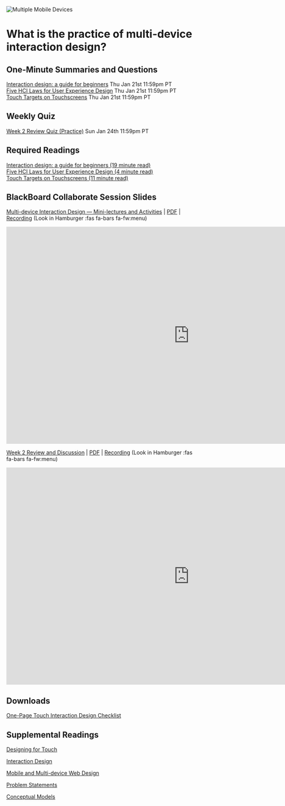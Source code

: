 ![Multiple Mobile Devices](../../assets/images/course-3/16230041026_d438eb2482_k.jpg ':class=banner-image')

# What is the practice of multi-device interaction design?

## One-Minute Summaries and Questions  
[Interaction design: a guide for beginners](https://canvas.sfu.ca/courses/59869/assignments/583033) <span class='badge'>Thu Jan 21st 11:59pm PT</span>  
[Five HCI Laws for User Experience Design](https://measuringu.com/hci-laws/) <span class='badge'>Thu Jan 21st 11:59pm PT</span>  
[Touch Targets on Touchscreens](https://www.nngroup.com/articles/touch-target-size/) <span class='badge'>Thu Jan 21st 11:59pm PT</span>  

## Weekly Quiz
[Week 2 Review Quiz (Practice)](https://canvas.sfu.ca/courses/62884/assignments/642592) <span class='badge'>Sun Jan 24th 11:59pm PT</span>   

## Required Readings  
[Interaction design: a guide for beginners (19 minute read)](https://uxplanet.org/interaction-design-a-guide-for-beginners-32ff2364b53f)  
[Five HCI Laws for User Experience Design (4 minute read)](https://measuringu.com/hci-laws/)  
[Touch Targets on Touchscreens (11 minute read)](https://www.nngroup.com/articles/touch-target-size/)  

## BlackBoard Collaborate Session Slides
[Multi-device Interaction Design — Mini-lectures and Activities](https://docs.google.com/presentation/d/e/2PACX-1vTwkUolIilNE-d5Ag6Lryol1CoL38J0gxs2hmORenxmxlDWNX8vAE1h_ibFaoOY3UnmjfwV9seDxUOd/pub?start=false&loop=false&delayms=3000) | [PDF](https://canvas.sfu.ca/courses/59869/files/folder/Downloads/Slides%20PDFs/Mini-Lectures%20and%20Activities/Week-02) | [Recording](https://canvas.sfu.ca/courses/59869/external_tools/3544) (Look in Hamburger :fas fa-bars fa-fw:menu)

<div class="video-container-16by9"><iframe src="https://docs.google.com/presentation/d/e/2PACX-1vTwkUolIilNE-d5Ag6Lryol1CoL38J0gxs2hmORenxmxlDWNX8vAE1h_ibFaoOY3UnmjfwV9seDxUOd/embed?start=false&loop=false&delayms=3000" frameborder="0" width="960" height="569" allowfullscreen="true" mozallowfullscreen="true" webkitallowfullscreen="true"></iframe></div>

[Week 2 Review and Discussion](https://docs.google.com/presentation/d/e/2PACX-1vR2tctRzLAnMwiuUkopOcUx8MN26BDJmpOob-rXMukANBMHmhVmmFU4Ssp2IrNpKbxxkhJN0biubGB_/pub?start=false&loop=false&delayms=3000) | [PDF](https://canvas.sfu.ca/courses/59869/files/folder/Downloads/Slides%20PDFs/Review%20and%20Discussion/Week-02) | [Recording](https://canvas.sfu.ca/courses/59869/external_tools/3544) (Look in Hamburger :fas fa-bars fa-fw:menu)

<div class="video-container-16by9"><iframe src="https://docs.google.com/presentation/d/e/2PACX-1vR2tctRzLAnMwiuUkopOcUx8MN26BDJmpOob-rXMukANBMHmhVmmFU4Ssp2IrNpKbxxkhJN0biubGB_/embed?start=false&loop=false&delayms=3000" frameborder="0" width="960" height="569" allowfullscreen="true" mozallowfullscreen="true" webkitallowfullscreen="true"></iframe></div>

## Downloads
[One-Page Touch Interaction Design Checklist](https://canvas.sfu.ca/courses/59869/files/folder/Downloads/Touch%20Interaction%20Checklist)  

## Supplemental Readings

[Designing for Touch](ux-techniques-guide/03.what-is-the-practice-of-multidevice-interaction-design/designing-for-touch.md ':include')

[Interaction Design](ux-techniques-guide/03.what-is-the-practice-of-multidevice-interaction-design/interaction-design.md ':include')

[Mobile and Multi-device Web Design](ux-techniques-guide/03.what-is-the-practice-of-multidevice-interaction-design/mobile-and-multidevice-web-design.md ':include')

[Problem Statements](ux-techniques-guide/03.what-is-the-practice-of-multidevice-interaction-design/problem-statements.md ':include')

[Conceptual Models](ux-techniques-guide/04.how-to-bridge-the-gap-between-the-problem-space-and-design-space/conceptual-models.md ':include')
